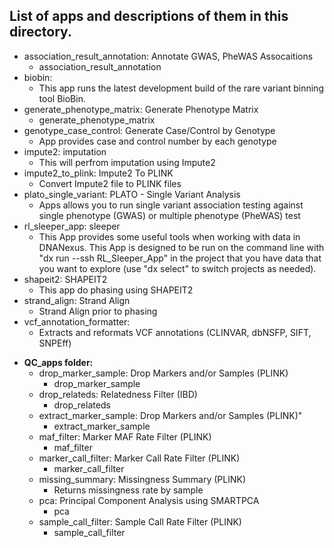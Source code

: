 ## List of apps and descriptions of them in this directory. 

* association_result_annotation: Annotate GWAS, PheWAS Assocaitions
  - association_result_annotation
* biobin: 
  - This app runs the latest development build of the rare variant binning tool BioBin.
* generate_phenotype_matrix: Generate Phenotype Matrix
  - generate_phenotype_matrix
* genotype_case_control: Generate Case/Control by Genotype
  - App provides case and control number by each genotype
* impute2: imputation
  - This will perfrom imputation using Impute2
* impute2_to_plink: Impute2 To PLINK
  - Convert Impute2 file to PLINK files
* plato_single_variant: PLATO - Single Variant Analysis 
  - Apps allows you to run single variant association testing against single phenotype (GWAS) or multiple phenotype (PheWAS) test
* rl_sleeper_app: sleeper
  - This App provides some useful tools when working with data in DNANexus. This App is designed to be run on the command line with "dx run --ssh RL_Sleeper_App" in the project that you have data that you want to explore (use "dx select" to switch projects as needed).
* shapeit2: SHAPEIT2
  - This app do phasing using SHAPEIT2
* strand_align: Strand Align
  - Strand Align prior to phasing
* vcf_annotation_formatter: 
  - Extracts and reformats VCF annotations (CLINVAR, dbNSFP, SIFT, SNPEff)
- **QC_apps folder:**
  * drop_marker_sample: Drop Markers and/or Samples (PLINK)
    * drop_marker_sample
  * drop_relateds: Relatedness Filter (IBD)
    * drop_relateds
  * extract_marker_sample: Drop Markers and/or Samples (PLINK)"
    * extract_marker_sample
  * maf_filter: Marker MAF Rate Filter (PLINK)
    * maf_filter
  * marker_call_filter: Marker Call Rate Filter (PLINK)
    * marker_call_filter
  * missing_summary: Missingness Summary (PLINK)
    * Returns missingness rate by sample
  * pca: Principal Component Analysis using SMARTPCA 
    * pca
  * sample_call_filter: Sample Call Rate Filter (PLINK)
    * sample_call_filter
